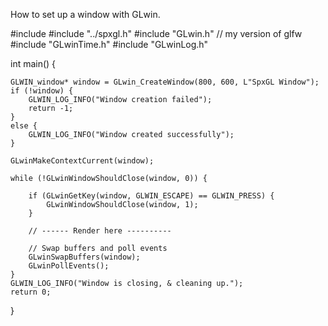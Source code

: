 How to set up a window with GLwin.

#include <iostream>
#include "../spxgl.h"
#include "GLwin.h" // my version of glfw
#include "GLwinTime.h"
#include "GLwinLog.h"

int main() {
	
	GLWIN_window* window = GLwin_CreateWindow(800, 600, L"SpxGL Window");
	if (!window) {
		GLWIN_LOG_INFO("Window creation failed");
		return -1;
	}
	else {
		GLWIN_LOG_INFO("Window created successfully");
	}

	GLwinMakeContextCurrent(window);

	while (!GLwinWindowShouldClose(window, 0)) {
			
		if (GLwinGetKey(window, GLWIN_ESCAPE) == GLWIN_PRESS) {
			GLwinWindowShouldClose(window, 1);
		}

		// ------ Render here ----------

		// Swap buffers and poll events
		GLwinSwapBuffers(window);
		GLwinPollEvents();
	}
	GLWIN_LOG_INFO("Window is closing, & cleaning up.");
	return 0;
}
